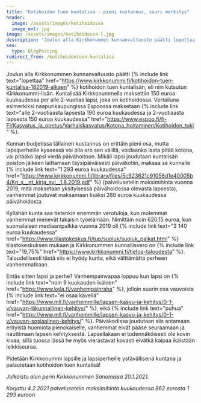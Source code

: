 ```yaml
---
title: "Kotihoidon tuen kuntalisä - pieni kustannus, suuri merkitys"
header:
  image: /assets/images/kotihoidossa
  image_ext: jpg
image: /assets/images/kotihoidossa-l.jpg
description: "Joulun alla Kirkkonummen kunnanvaltuusto päätti lopettaa kotihoidon tuen kuntalisän, eli niin kutsutun Kirkkonummi-lisän. Kuntalisää Kirkkonummella maksettiin 150 euroa kuukaudessa per alle 2-vuotias lapsi, joka on kotihoidossa."
seo:
  type: BlogPosting
redirect_from: /kotihoidontuen-kuntalisa
---
```


Joulun alla Kirkkonummen kunnanvaltuusto päätti {% include link text="lopettaa" href="https://www.kirkkonummi.fi/kotihoidon-tuen-kuntalisa-182019-alkaen" %} kotihoidon tuen kuntalisän, eli niin kutsutun Kirkkonummi-lisän. Kuntalisää Kirkkonummella maksettiin 150 euroa kuukaudessa per alle 2-vuotias lapsi, joka on kotihoidossa. Vertailuna esimerkiksi naapurikaupungissa Espoossa maksetaan {% include link text="alle 2-vuotiaasta lapsesta 190 euroa kuukaudessa ja 2-vuotiaasta lapsesta 150 euroa kuukaudessa" href="https://www.espoo.fi/fi-FI/Kasvatus_ja_opetus/Varhaiskasvatus/Kotona_hoitaminen/Kotihoidon_tuki" %}.

Kunnan budjetissa tällainen kustannus on erittäin pieni osa, mutta lapsiperheille kyseessä voi olla ero sen välillä, voidaanko lasta pitää kotona, vai pitääkö lapsi viedä päivähoitoon. Mikäli lapsi joudutaan kuntalisän poiston jälkeen laittamaan täysipäiväisesti päiväkotiin, maksaa se kunnalle {% include link text="1 293 euroa kuukaudessa" href="https://www.kirkkonummi.fi/library/files/5c923621c91058d1e40005b4/Kn_s__nt_kirja_svl__1.8.2019.pdf" %} (palvelusetelin maksimihinta vuonna 2019, mitä maksetaan yksityisessä päivähoidossa olevasta lapsesta), vanhemmat joutuvat maksamaan lisäksi 288 euroa kuukaudessa päivähoidosta.

Kyllähän kunta saa tietenkin enemmän verotuloja, kun molemmat vanhemmat menevät takaisin työelämään. Nimittäin noin 620,15 euroa, kun suomalaisen mediaanipalkka vuonna 2019 oli {% include link text="3 140 euroa kuukaudessa" href="https://www.tilastokeskus.fi/tup/suoluk/suoluk_palkat.html" %} tilastokeskuksen mukaan ja Kirkkonummen kunnallisvero on {% include link text="19,75%" href="https://www.kirkkonummi.fi/tietoa-taloudesta" %}. Taloudellisesti tästä siis ei hyödy kunta, eikä välttämättä perheen vanhemmatkaan.

Entäs sitten lapsi ja perhe? Vanhempainvapaa loppuu kun lapsi on {% include link text="noin 9 kuukauden ikäinen" href="https://www.kela.fi/vanhempainraha" %}, jolloin suurin osa vauvoista {% include link text="ei osaa kävellä" href="https://www.mll.fi/vanhemmille/lapsen-kasvu-ja-kehitys/0-1-v/vauvan-liikunnallinen-kehitys/" %}, eikä {% include link text="puhua" href="https://www.mll.fi/vanhemmille/lapsen-kasvu-ja-kehitys/0-1-v/vauvan-sosiaalinen-kehitys/" %}. Päiväkodissa joudutaan siis antamaan erityistä huomiota pienokaiselle, vanhemmat eivät pääse seuraamaan ja nauttimaan lapsen kehityksestä. Lapsellakaan ei todennäköisesti ole kovin kivaa, sillä tuossa iässä he myös vierastavat kovasti eivätkä kaipaa ikäistään leikkiseuraa.

Pidetään Kirkkonummi lapsille ja lapsiperheille ystävällisenä kuntana ja palautetaan kotihoidon tuen kuntalisä!

*Julkaistu alun perin Kirkkonummen Sanomissa 20.1.2021.*

*Korjattu 4.2.2021 palvelusetelin maksimihinta kuukaudessa 862 eurosta 1 293 euroon*
